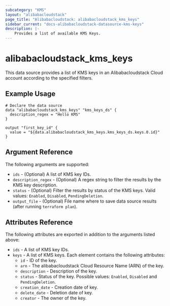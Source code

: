 ```yaml
---
subcategory: "KMS"
layout: "alibabacloudstack"
page_title: "Alibabacloudstack: alibabacloudstack_kms_keys"
sidebar_current: "docs-alibabacloudstack-datasource-kms-keys"
description: |-
    Provides a list of available KMS Keys.
---
```


# alibabacloudstack\_kms\_keys

This data source provides a list of KMS keys in an Alibabacloudstack Cloud account according to the specified filters.

## Example Usage

```
# Declare the data source
data "alibabacloudstack_kms_keys" "kms_keys_ds" {
  description_regex = "Hello KMS"
}

output "first_key_id" {
  value = "${data.alibabacloudstack_kms_keys.kms_keys_ds.keys.0.id}"
}
```

## Argument Reference

The following arguments are supported:

* `ids` - (Optional) A list of KMS key IDs.
* `description_regex` - (Optional) A regex string to filter the results by the KMS key description.
* `status` - (Optional) Filter the results by status of the KMS keys. Valid values: `Enabled`, `Disabled`, `PendingDeletion`.
* `output_file` - (Optional) File name where to save data source results (after running `terraform plan`).

## Attributes Reference

The following attributes are exported in addition to the arguments listed above:

* `ids` -  A list of KMS key IDs.
* `keys` - A list of KMS keys. Each element contains the following attributes:
  * `id` - ID of the key.
  * `arn` - The alibabacloudstack Cloud Resource Name (ARN) of the key.
  * `description` - Description of the key.
  * `status` - Status of the key. Possible values: `Enabled`, `Disabled` and `PendingDeletion`.
  * `creation_date` - Creation date of key.
  * `delete_date` - Deletion date of key.
  * `creator` - The owner of the key.
